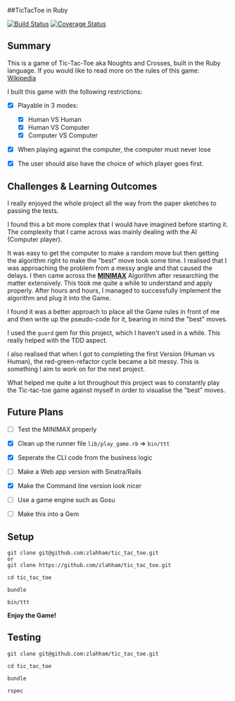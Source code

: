 ##TicTacToe in Ruby

[![Build Status](https://travis-ci.org/zlahham/tic_tac_toe.svg?branch=master)](https://travis-ci.org/zlahham/tic_tac_toe)
[![Coverage Status](https://coveralls.io/repos/zlahham/tic_tac_toe/badge.svg?branch=master&service=github)](https://coveralls.io/github/zlahham/tic_tac_toe?branch=master)

Summary
-------
This is a game of Tic-Tac-Toe aka Noughts and Crosses, built in the Ruby language.
If you would like to read more on the rules of this game: [Wikipedia](https://en.wikipedia.org/wiki/Tic-tac-toe)

I built this game with the following restrictions:
- [x] Playable in 3 modes:
  - [x] Human VS Human
  - [x] Human VS Computer
  - [x] Computer VS Computer
- [x] When playing against the computer, the computer must never lose
- [x] The user should also have the choice of which player goes first.



Challenges & Learning Outcomes
------------------------------

I really enjoyed the whole project all the way from the paper sketches to passing the tests.

I found this a bit more complex that I would have imagined before starting it.
The complexity that I came across was mainly dealing with the AI (Computer player).

It was easy to get the computer to make a random move but then getting the algorithm right to make the "best" move took some time. I realised that I was approaching the problem from a messy angle and that caused the delays.
I then came across the [**MINIMAX**](https://en.wikipedia.org/wiki/Minimax) Algorithm after researching the matter extensively. This took me quite a while to understand and apply properly.
After hours and hours, I managed to successfully implement the algorithm and plug it into the Game.

I found it was a better approach to place all the Game rules in front of me and then write up the pseudo-code for it, bearing in mind the "best" moves.

I used the `guard` gem for this project, which I haven't used in a while. This really helped with the TDD aspect.

I also realised that when I got to completing the first Version (Human vs Human), the red-green-refactor cycle became a bit messy. This is something I aim to work on for the next project.

What helped me quite a lot throughout this project was to constantly play the Tic-tac-toe game against myself in order to visualise the "best" moves.





Future Plans
------------
- [ ] Test the MINIMAX properly
- [x] Clean up the runner file `lib/play_game.rb` => `bin/ttt`
- [x] Seperate the CLI code from the business logic
- [ ] Make a Web app version with Sinatra/Rails
- [x] Make the Command line version look nicer
- [ ] Use a game engine such as Gosu
- [ ] Make this into a Gem



Setup
-----
```
git clone git@github.com:zlahham/tic_tac_toe.git
or
git clone https://github.com/zlahham/tic_tac_toe.git

cd tic_tac_toe

bundle

bin/ttt
```
**Enjoy the Game!**



Testing
-------
```
git clone git@github.com:zlahham/tic_tac_toe.git

cd tic_tac_toe

bundle

rspec
```
